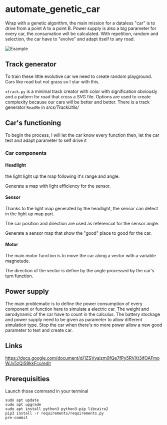 # automate_genetic_car

Wrap with a genetic algorithm, the main mission for a dataless "car" is to drive from a point A to a point B.
Power supply is also a big parameter for every car, the consumation will be calculated.
With repetition, random and selection, the car have to "evolve" and adapt itself to any road.

![Example](https://github.com/xaviave/autamate_genetic_car/data/readme/example_v0.gif)


## Track generator

To train these little evolutive car we need to create random playground. Cars like road but not grass so I star with this.

`xtrack.py` is a minimal track creator with color with signification obviously and a pattern for road that cross a SVG file.
Options are used to create complexity because our cars will be better and better.
There is a track generator `ReadMe` in *srcs/TrackUtils/*

## Car's functioning

To begin the process, I will let the car know every function then, let the car test and adapt parameter to self drive it

### Car components

#### Headlight

the light light up the map following it's range and angle.

Generate a map with light efficiency for the sensor.

#### Sensor

Thanks to the light map generated by the headlight, the sensor can detect in the light up map part.

The car position and direction are used as referencial for the sensor angle.

Generate a sensor map that show the "good" place to good for the car. 

#### Motor

The main motor function is to move the car along a vector with a variable magnetude.

The direction of the vector is define by the angle processed by the car's turn function.

## Power supply

The main problematic is to define the power consumption of every component or function here to simulate a electric car.
The weight and aerodynamic of the car have to count in the calculus.
The battery stockage and power supply need to be given as parameter to allow different simulation type.
Stop the car when there's no more power allow a new good parameter to test and create car.

## Links

https://docs.google.com/document/d/1ZSVyajzm0fQe7fPy5RVXt3ifOAFmoWJv5zQjS9kkFco/edit

## Prerequisities

Launch those command in your terminal

    sudo apt update
    sudo apt upgrade
    sudo apt install python3 python3-pip libcairo2 
    pip3 install -r requirements/requirements.py
    pre-commit
